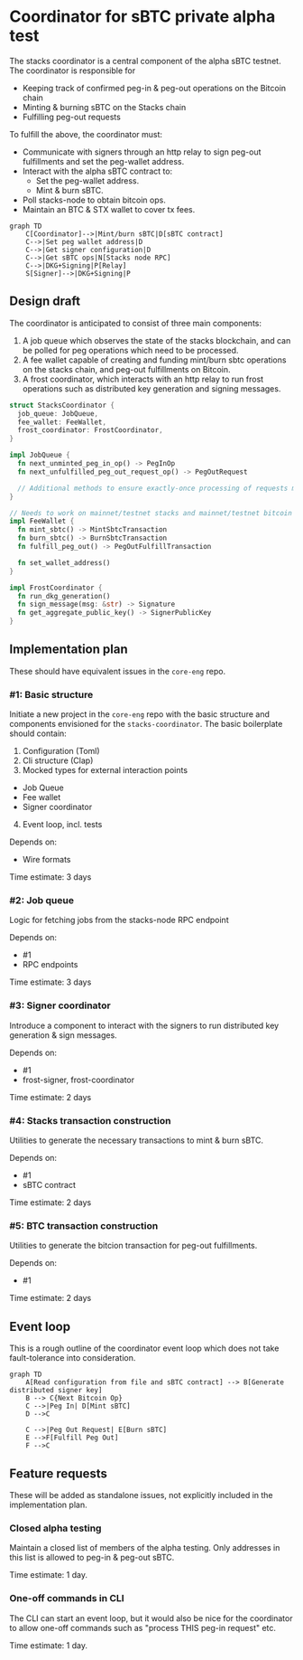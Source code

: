 # Coordinator for sBTC private alpha test
The stacks coordinator is a central component of the alpha sBTC testnet. The coordinator is responsible for

- Keeping track of confirmed peg-in & peg-out operations on the Bitcoin chain
- Minting & burning sBTC on the Stacks chain
- Fulfilling peg-out requests

To fulfill the above, the coordinator must:

- Communicate with signers through an http relay to sign peg-out fulfillments and set the peg-wallet address.
- Interact with the alpha sBTC contract to:
  - Set the peg-wallet address.
  - Mint & burn sBTC.
- Poll stacks-node to obtain bitcoin ops.
- Maintain an BTC & STX wallet to cover tx fees.

```mermaid
graph TD
    C[Coordinator]-->|Mint/burn sBTC|D[sBTC contract]
    C-->|Set peg wallet address|D
    C-->|Get signer configuration|D
    C-->|Get sBTC ops|N[Stacks node RPC]
    C-->|DKG+Signing|P[Relay]
    S[Signer]-->|DKG+Signing|P
```

## Design draft
The coordinator is anticipated to consist of three main components:

1. A job queue which observes the state of the stacks blockchain, and can be polled for peg operations which need to be processed.
2. A fee wallet capable of creating and funding mint/burn sbtc operations on the stacks chain, and peg-out fulfillments on Bitcoin.
3. A frost coordinator, which interacts with an http relay to run frost operations such as distributed key generation and signing messages.

```rust
struct StacksCoordinator {
  job_queue: JobQueue,
  fee_wallet: FeeWallet,
  frost_coordinator: FrostCoordinator,
}

impl JobQueue {
  fn next_unminted_peg_in_op() -> PegInOp
  fn next_unfulfilled_peg_out_request_op() -> PegOutRequest

  // Additional methods to ensure exactly-once processing of requests may be added
}

// Needs to work on mainnet/testnet stacks and mainnet/testnet bitcoin
impl FeeWallet {
  fn mint_sbtc() -> MintSbtcTransaction
  fn burn_sbtc() -> BurnSbtcTransaction
  fn fulfill_peg_out() -> PegOutFulfillTransaction

  fn set_wallet_address()
}

impl FrostCoordinator {
  fn run_dkg_generation()
  fn sign_message(msg: &str) -> Signature
  fn get_aggregate_public_key() -> SignerPublicKey
}
```

## Implementation plan
These should have equivalent issues in the `core-eng` repo.

### #1: Basic structure
Initiate a new project in the `core-eng` repo with the basic structure and components envisioned for the `stacks-coordinator`.
The basic boilerplate should contain:

1. Configuration (Toml)
2. Cli structure (Clap)
3. Mocked types for external interaction points
  - Job Queue
  - Fee wallet
  - Signer coordinator
4. Event loop, incl. tests

Depends on:
- Wire formats

Time estimate: 3 days

### #2: Job queue
Logic for fetching jobs from the stacks-node RPC endpoint

Depends on:
- #1
- RPC endpoints

Time estimate: 3 days

### #3: Signer coordinator
Introduce a component to interact with the signers to run distributed key generation & sign messages.

Depends on:
- #1
- frost-signer, frost-coordinator

Time estimate: 2 days

### #4: Stacks transaction construction
Utilities to generate the necessary transactions to mint & burn sBTC.

Depends on:
- #1
- sBTC contract

Time estimate: 2 days

### #5: BTC transaction construction
Utilities to generate the bitcion transaction for peg-out fulfillments.

Depends on:
- #1

Time estimate: 2 days

## Event loop
This is a rough outline of the coordinator event loop which does not take fault-tolerance into consideration.

```mermaid
graph TD
    A[Read configuration from file and sBTC contract] --> B[Generate distributed signer key]
    B --> C{Next Bitcoin Op}
    C -->|Peg In| D[Mint sBTC]
    D -->C

    C -->|Peg Out Request| E[Burn sBTC]
    E -->F[Fulfill Peg Out]
    F -->C
```

## Feature requests
These will be added as standalone issues, not explicitly included in the implementation plan.

### Closed alpha testing
Maintain a closed list of members of the alpha testing. Only addresses in this list is allowed to peg-in & peg-out sBTC.

Time estimate: 1 day.

### One-off commands in CLI
The CLI can start an event loop, but it would also be nice for the coordinator to allow one-off commands such as "process THIS peg-in request" etc.

Time estimate: 1 day.